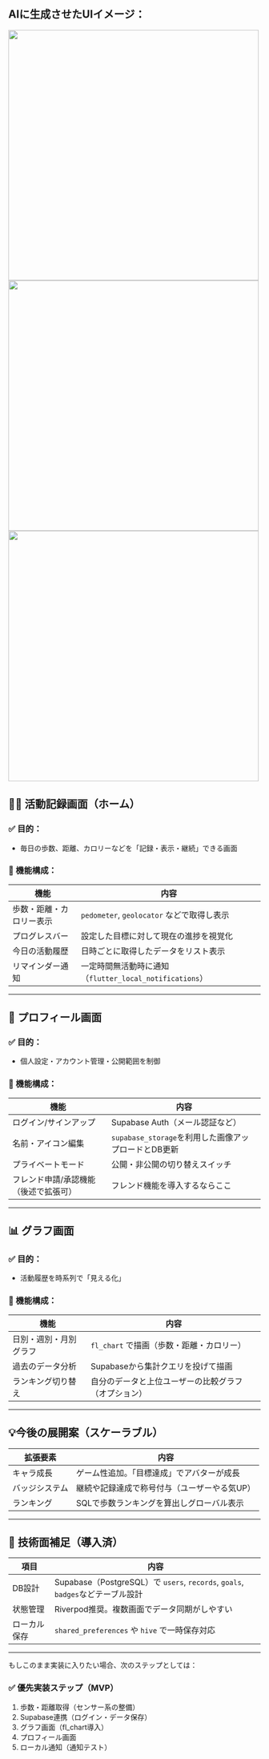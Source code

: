 ## AIに生成させたUIイメージ：
<img src="https://github.com/user-attachments/assets/c3a4b08a-c371-4efe-9ba5-e021e9eb94cb" width="500" />
<img src="https://github.com/user-attachments/assets/45290bf1-ca45-4b18-8eb4-c1d046ad4892" width="500" />
<img src="https://github.com/user-attachments/assets/a8da132c-d5cc-4009-92da-4555275f6748" width="500" />

## 🏃‍♂️ 活動記録画面（ホーム）

### ✅ 目的：

* 毎日の歩数、距離、カロリーなどを「記録・表示・継続」できる画面

### 🧩 機能構成：

| 機能           | 内容                                         |
| ------------ | ------------------------------------------ |
| 歩数・距離・カロリー表示 | `pedometer`, `geolocator` などで取得し表示         |
| プログレスバー      | 設定した目標に対して現在の進捗を視覚化                        |
| 今日の活動履歴      | 日時ごとに取得したデータをリスト表示                         |
| リマインダー通知     | 一定時間無活動時に通知（`flutter_local_notifications`） |

---

## 👤 プロフィール画面

### ✅ 目的：

* 個人設定・アカウント管理・公開範囲を制御

### 🧩 機能構成：

| 機能                  | 内容                                   |
| ------------------- | ------------------------------------ |
| ログイン/サインアップ         | Supabase Auth（メール認証など）               |
| 名前・アイコン編集           | `supabase_storage`を利用した画像アップロードとDB更新 |
| プライベートモード           | 公開・非公開の切り替えスイッチ                      |
| フレンド申請/承認機能（後述で拡張可） | フレンド機能を導入するならここ                      |

---

## 📊 グラフ画面

### ✅ 目的：

* 活動履歴を時系列で「見える化」

### 🧩 機能構成：

| 機能          | 内容                         |
| ----------- | -------------------------- |
| 日別・週別・月別グラフ | `fl_chart` で描画（歩数・距離・カロリー） |
| 過去のデータ分析    | Supabaseから集計クエリを投げて描画      |
| ランキング切り替え   | 自分のデータと上位ユーザーの比較グラフ（オプション） |

---

## 💡今後の展開案（スケーラブル）

| 拡張要素    | 内容                      |
| ------- | ----------------------- |
| キャラ成長   | ゲーム性追加。「目標達成」でアバターが成長   |
| バッジシステム | 継続や記録達成で称号付与（ユーザーやる気UP） |
| ランキング   | SQLで歩数ランキングを算出しグローバル表示  |

---

## 🔧 技術面補足（導入済）

| 項目     | 内容                                                                  |
| ------ | ------------------------------------------------------------------- |
| DB設計   | Supabase（PostgreSQL）で `users`, `records`, `goals`, `badges`などテーブル設計 |
| 状態管理   | Riverpod推奨。複数画面でデータ同期がしやすい                                          |
| ローカル保存 | `shared_preferences` や `hive` で一時保存対応                               |

---

もしこのまま実装に入りたい場合、次のステップとしては：

### ✅ 優先実装ステップ（MVP）

1. 歩数・距離取得（センサー系の整備）
2. Supabase連携（ログイン・データ保存）
3. グラフ画面（fl\_chart導入）
4. プロフィール画面
5. ローカル通知（通知テスト）
